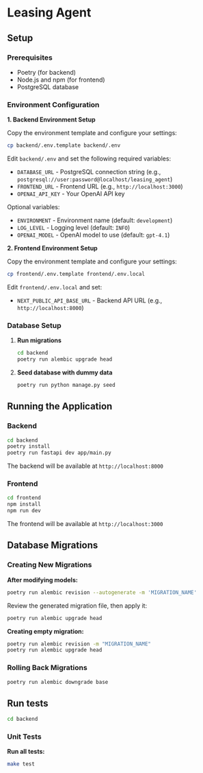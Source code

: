 # Leasing Agent

## Setup

### Prerequisites

- Poetry (for backend)
- Node.js and npm (for frontend)
- PostgreSQL database

### Environment Configuration

**1. Backend Environment Setup**

Copy the environment template and configure your settings:

```bash
cp backend/.env.template backend/.env
```

Edit `backend/.env` and set the following required variables:

- `DATABASE_URL` - PostgreSQL connection string (e.g., `postgresql://user:password@localhost/leasing_agent`)
- `FRONTEND_URL` - Frontend URL (e.g., `http://localhost:3000`)
- `OPENAI_API_KEY` - Your OpenAI API key

Optional variables:

- `ENVIRONMENT` - Environment name (default: `development`)
- `LOG_LEVEL` - Logging level (default: `INFO`)
- `OPENAI_MODEL` - OpenAI model to use (default: `gpt-4.1`)

**2. Frontend Environment Setup**

Copy the environment template and configure your settings:

```bash
cp frontend/.env.template frontend/.env.local
```

Edit `frontend/.env.local` and set:

- `NEXT_PUBLIC_API_BASE_URL` - Backend API URL (e.g., `http://localhost:8000`)

### Database Setup

1. **Run migrations**

   ```bash
   cd backend
   poetry run alembic upgrade head
   ```

2. **Seed database with dummy data**
   ```bash
   poetry run python manage.py seed
   ```

## Running the Application

### Backend

```bash
cd backend
poetry install
poetry run fastapi dev app/main.py
```

The backend will be available at `http://localhost:8000`

### Frontend

```bash
cd frontend
npm install
npm run dev
```

The frontend will be available at `http://localhost:3000`

## Database Migrations

### Creating New Migrations

**After modifying models:**

```bash
poetry run alembic revision --autogenerate -m 'MIGRATION_NAME'
```

Review the generated migration file, then apply it:

```bash
poetry run alembic upgrade head
```

**Creating empty migration:**

```bash
poetry run alembic revision -m "MIGRATION_NAME"
poetry run alembic upgrade head
```

### Rolling Back Migrations

```bash
poetry run alembic downgrade base
```

## Run tests

```bash
cd backend
```

### Unit Tests

**Run all tests:**

```bash
make test
```
